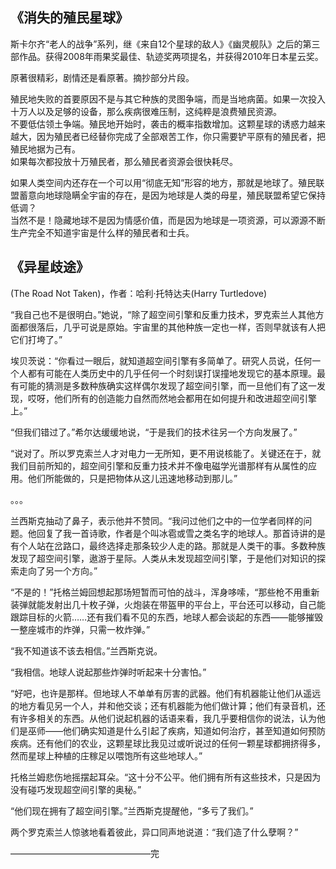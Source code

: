 ## 《消失的殖民星球》
斯卡尔齐“老人的战争”系列，继《来自12个星球的敌人》《幽灵舰队》之后的第三部作品。获得2008年雨果奖最佳、轨迹奖两项提名，并获得2010年日本星云奖。

原著很精彩，剧情还是看原著。摘抄部分片段。

殖民地失败的首要原因不是与其它种族的灵图争端，而是当地病菌。如果一次投入十万人以及足够的设备，那么疾病很难压制，这纯粹是浪费殖民资源。  
不要低估领土争端。殖民地开始时，袭击的概率指数增加。这颗星球的诱惑力越来越大，因为殖民者已经替你完成了全部艰苦工作，你只需要铲平原有的殖民者，把殖民地据为己有。  
如果每次都投放十万殖民者，那么殖民者资源会很快耗尽。  

如果人类空间内还存在一个可以用“彻底无知”形容的地方，那就是地球了。殖民联盟蓄意向地球隐瞒全宇宙的存在，是因为地球是人类的母星，殖民联盟希望它保持低调？  
当然不是！隐藏地球不是因为情感价值，而是因为地球是一项资源，可以源源不断生产完全不知道宇宙是什么样的殖民者和士兵。





## 《异星歧途》
(The Road Not Taken)，作者：哈利·托特达夫(Harry Turtledove)

“我自己也不是很明白。”她说，“除了超空间引擎和反重力技术，罗克索兰人其他方面都很落后，几乎可说是原始。宇宙里的其他种族一定也一样，否则早就该有人把它们打垮了。”

埃贝茨说：“你看过一眼后，就知道超空间引擎有多简单了。研究人员说，任何一个人都有可能在人类历史中的几乎任何一个时刻误打误撞地发现它的基本原理。最有可能的猜测是多数种族确实这样偶尔发现了超空间引擎，而一旦他们有了这一发现，哎呀，他们所有的创造能力自然而然地会都用在如何提升和改进超空间引擎上。”

“但我们错过了。”希尔达缓缓地说，“于是我们的技术往另一个方向发展了。”

“说对了。所以罗克索兰人才对电力一无所知，更不用说核能了。关键还在于，就我们目前所知的，超空间引擎和反重力技术并不像电磁学光谱那样有从属性的应用。他们所能做的，只是把物体从这儿迅速地移动到那儿。”


。。。


兰西斯克抽动了鼻子，表示他并不赞同。“我问过他们之中的一位学者同样的问题。他回复了我一首诗歌，作者是个叫冰雹或雪之类名字的地球人。那首诗讲的是有个人站在岔路口，最终选择走那条较少人走的路。那就是人类干的事。多数种族发现了超空间引擎，遨游于星际。人类从未发现超空间引擎，于是他们对知识的探索走向了另一个方向。”

“不是的！”托格兰姆回想起那场短暂而可怕的战斗，浑身哆嗦，“那些枪不用重新装弹就能发射出几十枚子弹，火炮装在带盔甲的平台上，平台还可以移动，自己能跟踪目标的火箭……还有我们看不见的东西，地球人都会谈起的东西——能够摧毁一整座城市的炸弹，只需一枚炸弹。”

“我不知道该不该去相信。”兰西斯克说。

“我相信。地球人说起那些炸弹时听起来十分害怕。”

“好吧，也许是那样。但地球人不单单有厉害的武器。他们有机器能让他们从遥远的地方看见另一个人，并和他交谈；还有机器能为他们做计算；他们有录音机，还有许多相关的东西。从他们说起机器的话语来看，我几乎要相信你的说法，认为他们是巫师——他们确实知道是什么引起了疾病，知道如何治疗，甚至知道如何预防疾病。还有他们的农业，这颗星球比我见过或听说过的任何一颗星球都拥挤得多，然而星球上种植的庄稼足以喂饱所有这些地球人。”

托格兰姆悲伤地摇摆起耳朵。“这十分不公平。他们拥有所有这些技术，只是因为没有碰巧发现超空间引擎的奥秘。”

“他们现在拥有了超空间引擎。”兰西斯克提醒他，“多亏了我们。”

两个罗克索兰人惊骇地看着彼此，异口同声地说道：“我们造了什么孽啊？”

————————————————完
